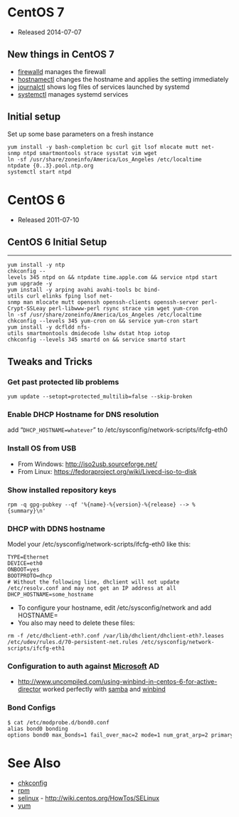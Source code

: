 # CentOS 7

- Released 2014-07-07

## New things in CentOS 7

- [firewalld](firewalld) manages the firewall
- [hostnamectl](hostnamectl) changes the hostname and applies the setting immediately
- [journalctl](journalctl) shows log files of services launched by systemd
- [systemctl](systemctl) manages systemd services

## Initial setup

Set up some base parameters on a fresh instance

```
yum install -y bash-completion bc curl git lsof mlocate mutt net-snmp ntpd smartmontools strace sysstat vim wget  
ln -sf /usr/share/zoneinfo/America/Los_Angeles /etc/localtime  
ntpdate {0..3}.pool.ntp.org  
systemctl start ntpd
```

# CentOS 6

- Released 2011-07-10

## CentOS 6 Initial Setup
----------------------

```
yum install -y ntp  
chkconfig --levels 345 ntpd on && ntpdate time.apple.com && service ntpd start  
yum upgrade -y  
yum install -y arping avahi avahi-tools bc bind-utils curl elinks fping lsof net-snmp man mlocate mutt openssh openssh-clients openssh-server perl-Crypt-SSLeay perl-libwww-perl rsync strace vim wget yum-cron 
ln -sf /usr/share/zoneinfo/America/Los_Angeles /etc/localtime  
chkconfig --levels 345 yum-cron on && service yum-cron start  
yum install -y dcfldd nfs-utils smartmontools dmidecode lshw dstat htop iotop  
chkconfig --levels 345 smartd on && service smartd start
```

## Tweaks and Tricks

### Get past protected lib problems

`yum update --setopt=protected_multilib=false --skip-broken`

### Enable DHCP Hostname for DNS resolution

add “`DHCP_HOSTNAME=whatever`” to
/etc/sysconfig/network-scripts/ifcfg-eth0

### Install OS from USB

-   From Windows: <http://iso2usb.sourceforge.net/>
-   From Linux: <https://fedoraproject.org/wiki/Livecd-iso-to-disk>

### Show installed repository keys

`rpm -q gpg-pubkey --qf '%{name}-%{version}-%{release} --> %{summary}\n'`

### DHCP with DDNS hostname

Model your /etc/sysconfig/network-scripts/ifcfg-eth0 like this:

```
TYPE=Ethernet
DEVICE=eth0
ONBOOT=yes
BOOTPROTO=dhcp
# Without the following line, dhclient will not update /etc/resolv.conf and may not get an IP address at all
DHCP_HOSTNAME=some_hostname
```

- To configure your hostname, edit /etc/sysconfig/network and add HOSTNAME=<fqdn>
- You also may need to delete these files:

```
rm -f /etc/dhclient-eth?.conf /var/lib/dhclient/dhclient-eth?.leases /etc/udev/rules.d/70-persistent-net.rules /etc/sysconfig/network-scripts/ifcfg-eth1
```

### Configuration to auth against [Microsoft](/wiki/Microsoft "wikilink") AD

- <http://www.uncompiled.com/using-winbind-in-centos-6-for-active-director> worked perfectly with [samba](samba) and [winbind](winbind)

### Bond Configs

```
$ cat /etc/modprobe.d/bond0.conf   
alias bond0 bonding  
options bond0 max_bonds=1 fail_over_mac=2 mode=1 num_grat_arp=2 primary=em1 primary_reselect=1 arp_validate=1 arp_interval=100 arp_ip_target=10.1.5.15,10.1.1.1
```

# See Also 

- [chkconfig](chkconfig)
- [rpm](rpm)
- [selinux](selinux) - <http://wiki.centos.org/HowTos/SELinux>
- [yum](yum)
